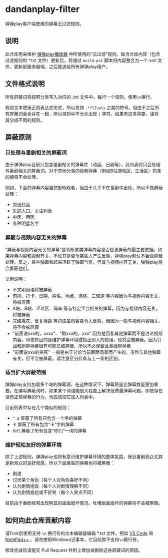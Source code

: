 
# dandanplay-filter

弹弹play客户端使用的弹幕云过滤规则。

## 说明

此仓库用来维护 [弹弹play播放器](http://www.dandanplay.com) 中所使用的“云过滤”规则。每当仓库内容（包含过滤规则的 *.txt 文件）更新后，将通过 `build.ps1` 脚本将内容整合为一个 xml 文件，更新到服务器端，之后推送给所有弹弹play用户。

## 文件格式说明

所有屏蔽词将按照分类写入对应的 .txt 文件中，每行一个规则，使用`\n`换行。

规则文本使用正则表达式形式，所以支持 `.*?[]\w\s` 之类的符号。但由于之后所有屏蔽词会合并在一起，所以规则中不允许出现 `|` 字符。如果有这类需要，请将其分成不同的规则。

## 屏蔽原则

### 只处理与番剧相关的屏蔽词

由于弹弹play目前只包含番剧相关的弹幕库（动画、日剧等），此列表将只会处理与番剧相关的屏蔽词。对于其他分类的视频弹幕（例如B站游戏区、生活区）包含的梗将不会处理。

例如，下面的弹幕内容虽然影响观看，但由于几乎不在番剧中出现，所以不做屏蔽处理：

- 交出封面
- 失踪人口、关注列表
- 中医、西医
- 各种明星名字

### 屏蔽与视频内容无关的弹幕

“屏蔽与视频内容无关的弹幕”是判断某类弹幕内容是否应该屏蔽的最主要依据。如果弹幕内容和视频有关，不论其是否令某些人产生反感，弹弹play默认不会做屏蔽处理。反之，某些弹幕看起来活跃了弹幕气氛，但其与视频内容无关，弹弹play将会屏蔽他们。

举例说明：

- 不文明用语将被屏蔽
- 前排、打卡、日期、姓名、地点、漂移、三倍速 等内容因为与视频内容无关，将被屏蔽
- A站、B站、评论区、码率 等与特定平台相关的弹幕，因为与视频内容无关，将被屏蔽
- 完结撒花、反复横跳 等词语虽然容易令人反感，但因为一般与视频内容相关，将不会被屏蔽
- "前面说xxx的，xxxx"、"刷xxx的，xxx" 因为是回复其他弹幕而不是讨论视频内容，即使其目的是维护弹幕环境或指正别人的错误，也将会被屏蔽。因为引战和刷屏弹幕很有可能已被屏蔽，所以不必保留此类版聊弹幕
- "前面说xxx的笑死" 一般是由于讨论当前画面场景而产生的，虽然与其他弹幕有关，但不会被屏蔽。请注意区分此条与上一条的区别。

### 适当扩大屏蔽范围

弹弹play支持加载多个站的弹幕源，在这种情况下，弹幕质量比弹幕数量更加重要。在编写屏蔽词时，如果某个词语能很大程度上解决低质量弹幕问题，即使存在误伤正常弹幕的行为，也应该把它加入列表中。

目前列表中存在几个类似的规则：

- `^.$` 屏蔽了所有只包含一个字的弹幕
- `卡` 屏蔽了所有包含“卡”字的弹幕
- `你们` 屏蔽了所有包含“你们”一词的弹幕

### 维护轻松友好的弹幕环境

除了上述规则，弹弹play也将有意识维护弹幕环境的整体氛围，保证番剧观众尤其是新观众的良好观感，所以下面类型的弹幕也将被屏蔽：

- 剧透
- 讨厌某个角色（每个人对角色喜好不同）
- 认为剧情拖沓（每个人对剧情理解不同）
- 认为剧情尴尬或不好笑（每个人笑点不同）

目前由于番剧经常出现明显的画面崩坏情况，吐槽画面崩坏的弹幕将不会被屏蔽。

## 如何向此仓库贡献内容

请Fork后使用支持 `\n` 换行符的文本编辑器编辑 *.txt 文件。例如 [VS Code](https://code.visualstudio.com/) 和 [NotePad++](https://notepad-plus-plus.org/download/) 。请勿使用Windows记事本，它目前暂不支持`\n`换行符。

修改完成后请提交 Pull Request 并附上增加或删除这些屏蔽词的原因。
